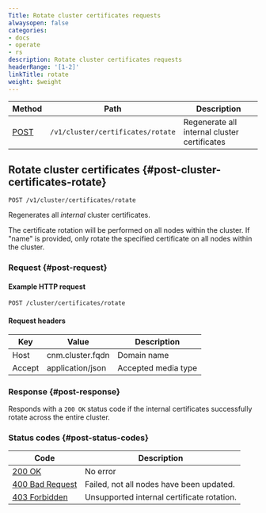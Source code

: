 ```yaml
---
Title: Rotate cluster certificates requests
alwaysopen: false
categories:
- docs
- operate
- rs
description: Rotate cluster certificates requests
headerRange: '[1-2]'
linkTitle: rotate
weight: $weight
---
```


| Method | Path | Description |
|--------|------|-------------|
| [POST](#post-cluster-certificates-rotate) | `/v1/cluster/certificates/rotate` | Regenerate all internal cluster certificates |

## Rotate cluster certificates {#post-cluster-certificates-rotate}

	POST /v1/cluster/certificates/rotate

Regenerates all _internal_ cluster certificates.

The certificate rotation will be performed on all nodes within the cluster. If
"name" is provided, only rotate the specified certificate on all nodes within the cluster.

### Request {#post-request} 

#### Example HTTP request

	POST /cluster/certificates/rotate

#### Request headers

| Key | Value | Description |
|-----|-------|-------------|
| Host | cnm.cluster.fqdn | Domain name |
| Accept | application/json | Accepted media type |

### Response {#post-response} 

Responds with a `200 OK` status code if the internal certificates successfully rotate across the entire cluster.

### Status codes {#post-status-codes} 

| Code | Description |
|------|-------------|
| [200 OK](http://www.w3.org/Protocols/rfc2616/rfc2616-sec10.html#sec10.2.1) | No error |
| [400 Bad Request](http://www.w3.org/Protocols/rfc2616/rfc2616-sec10.html#sec10.4.1) | Failed, not all nodes have been updated. |
| [403 Forbidden](http://www.w3.org/Protocols/rfc2616/rfc2616-sec10.html#sec10.4.4) | Unsupported internal certificate rotation. |
